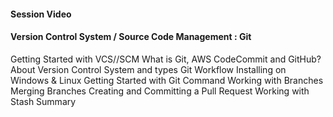 #### Session Video
    

#### Version Control System / Source Code Management : Git

Getting Started with VCS//SCM
What is Git, AWS CodeCommit and GitHub?
About Version Control System and types
Git Workflow
Installing on Windows & Linux
Getting Started with Git Command
Working with Branches
Merging Branches
Creating and Committing a Pull Request
Working with Stash
Summary

